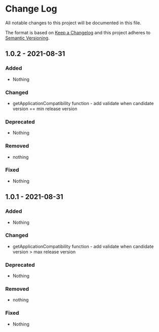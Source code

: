 # Change Log
All notable changes to this project will be documented in this file.

The format is based on [Keep a Changelog](https://keepachangelog.com) and this project adheres to [Semantic Versioning](https://semver.org).

## 1.0.2 - 2021-08-31

### Added

- Nothing

### Changed

- getApplicationCompatibility function - add validate when candidate version == min release version

### Deprecated

- Nothing

### Removed

- nothing

### Fixed

- Nothing

## 1.0.1 - 2021-08-31

### Added

- Nothing

### Changed

- getApplicationCompatibility function - add validate when candidate version > max release version

### Deprecated

- Nothing

### Removed

- nothing

### Fixed

- Nothing